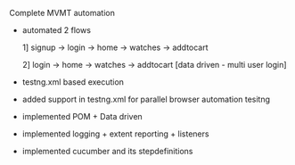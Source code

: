 Complete MVMT automation 
- automated 2 flows 

  1] signup -> login -> home -> watches -> addtocart

  2] login -> home -> watches -> addtocart [data driven - multi user login]
- testng.xml based execution 
- added support in testng.xml for parallel browser automation tesitng
- implemented POM + Data driven
- implemented logging + extent reporting + listeners
- implemented cucumber and its stepdefinitions
